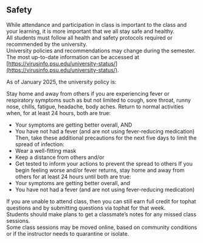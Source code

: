
## Safety
While attendance and participation in class is important to the class and your learning, it is more important that we all stay safe and healthy.  
All students must follow all health and safety protocols required or recommended by the university.  
University policies and recommendations may change during the semester.  
The most up-to-date information can be accessed at [https://virusinfo.psu.edu/university-status/](https://virusinfo.psu.edu/university-status/).  

As of January 2025, the university policy is:

Stay home and away from others if you are experiencing fever or respiratory symptoms such as but not limited to cough, sore throat, runny nose, chills, fatigue, headache, body aches.
Return to normal activities when, for at least 24 hours, both are true:
- Your symptoms are getting better overall, AND
- You have not had a fever (and are not using fever-reducing medication)
Then, take these additional precautions for the next five days to limit the spread of infection:
- Wear a well-fitting mask
- Keep a distance from others and/or
- Get tested to inform your actions to prevent the spread to others
If you begin feeling worse and/or fever returns, stay home and away from others for at least 24 hours until both are true:
- Your symptoms are getting better overall, and
- You have not had a fever (and are not using fever-reducing medication)

If you are unable to attend class, then you can still earn full credit for tophat questions and by submitting questions via tophat for that week.  
Students should make plans to get a classmate’s notes for any missed class sessions.  
Some class sessions may be moved online, based on community conditions or if the instructor needs to quarantine or isolate.  

